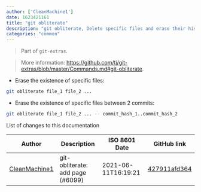 ```yaml
---
author: ['CleanMachine1']
date: 1623421161
title: "git obliterate"
description: "git obliterate, Delete specific files and erase their history from a Git repository."
categories: "common"
---
```

> Part of `git-extras`.

> More information: <https://github.com/tj/git-extras/blob/master/Commands.md#git-obliterate>.

- Erase the existence of specific files:

```bash
git obliterate file_1 file_2 ...
```

- Erase the existence of specific files between 2 commits:

```bash
git obliterate file_1 file_2 ... -- commit_hash_1..commit_hash_2
```
List of changes to this documentation


Author | Description | ISO 8601 Date | GitHub link
------|-----|-----|-----
[CleanMachine1](mailto:78213164+CleanMachine1@users.noreply.github.com) | git-obliterate: add page (#6099) | 2021-06-11T16:19:21 | [427911afd364](https://github.com/tldr-pages/tldr/commit/427911afd364f7b9bb6c63a602f1c18881272bd9)

